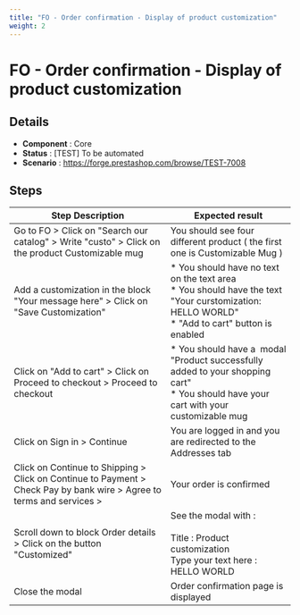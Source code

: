 ```yaml
---
title: "FO - Order confirmation - Display of product customization"
weight: 2
---
```


# FO - Order confirmation - Display of product customization
## Details
* **Component** : Core
* **Status** : [TEST] To be automated
* **Scenario** : https://forge.prestashop.com/browse/TEST-7008

## Steps
| Step Description | Expected result |
| ----- | ----- |
| Go to FO > Click on "Search our catalog" > Write "custo" > Click on the product Customizable mug | You should see four different product ( the first one is Customizable Mug ) |
| Add a customization in the block "Your message here" > Click on "Save Customization" | * You should have no text on the text area <br>* You should have the text "Your curstomization: HELLO WORLD"<br>* "Add to cart" button is enabled |
| Click on "Add to cart" > Click on Proceed to checkout > Proceed to checkout | * You should have a  modal "Product successfully added to your shopping cart"<br> * You should have your cart with your customizable mug |
| Click on Sign in > Continue | You are logged in and you are redirected to the Addresses tab |
| Click on Continue to Shipping > Click on Continue to Payment > Check Pay by bank wire > Agree to terms and services > | Your order is confirmed |
| Scroll down to block Order details > Click on the button "Customized" | See the modal with : <br><br>Title : Product customization <br>Type your text here : HELLO WORLD |
| Close the modal | Order confirmation page is displayed |
